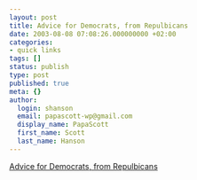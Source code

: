 ```yaml
---
layout: post
title: Advice for Democrats, from Repulbicans
date: 2003-08-08 07:08:26.000000000 +02:00
categories:
- quick links
tags: []
status: publish
type: post
published: true
meta: {}
author:
  login: shanson
  email: papascott-wp@gmail.com
  display_name: PapaScott
  first_name: Scott
  last_name: Hanson
---
```

<p><a title="Trust us, 8 years ago we were where you are now" href="http://www.calpundit.com/archives/001862.html">Advice for Democrats, from Repulbicans</a></p>
